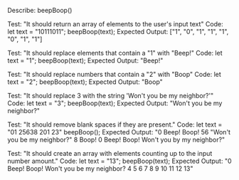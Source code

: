Describe: beepBoop()

Test: "It should return an array of elements to the user's input text"
Code: 
let text = "10111011";
beepBoop(text);
Expected Output: ["1", "0", "1", "1", "1", "0", "1", "1"]

Test: "It should replace elements that contain a "1" with "Beep!"
Code:
let text = "1"; 
beepBoop(text);
Expected Output: "Beep!"

Test: "It should replace numbers that contain a "2" with "Boop"
Code: 
let text = "2";
beepBoop(text);
Expected Output: "Boop"

Test: "It should replace 3 with the string 'Won't you be my neighbor?'"
Code:
let text = "3";
beepBoop(text);
Expected Output: "Won't you be my neighbor?"

Test: "It should remove blank spaces if they are present."
Code:
let text = "01 25638 201 23"
beepBoop();
Expected Output: "0 Beep! Boop! 56 "Won't you be my neighbor?" 8 Boop! 0 Beep! Boop! Won't you by my neighbor?"

Test: "It should create an array with elements counting up to the input number amount."
Code:
let text = "13";
beepBoop(text);
Expected Output: "0 Beep! Boop! Won't you be my neighbor? 4 5 6 7 8 9 10 11 12 13"
